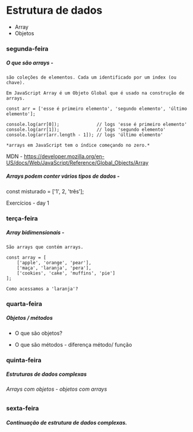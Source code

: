 # Estrutura de dados 

* Array 
* Objetos 


### segunda-feira 

##### O que são arrays -
    são coleções de elementos. Cada um identificado por um index (ou chave).
     
    Em JavaScript Array é um Objeto Global que é usado na construção de arrays.
    
    const arr = ['esse é primeiro elemento', 'segundo elemento', 'último elemento'];

    console.log(arr[0]);              // logs 'esse é primeiro elemento'
    console.log(arr[1]);              // logs 'segundo elemento'
    console.log(arr[arr.length - 1]); // logs 'último elemento'
 
    *arrays em JavaScript tem o índice começando no zero.*  

   MDN - https://developer.mozilla.org/en-US/docs/Web/JavaScript/Reference/Global_Objects/Array
 

##### Arrays podem conter vários tipos de dados - 
   const misturado = ['1', 2, 'três'];


   Exercícios - day 1


### terça-feira 

##### Array bidimensionais - 
    São arrays que contém arrays. 

    const array = [
        ['apple', 'orange', 'pear'],
        ['maça', 'laranja', 'pera'],
        ['cookies', 'cake', 'muffins', 'pie']
    ];

    Como acessamos a 'laranja'? 


### quarta-feira

##### Objetos / métodos 

 * O que são objetos? 

 * O que são métodos - diferença método/ função 


### quinta-feira 

##### Estruturas de dados complexas 
###### Arrays com objetos - objetos com arrays 


### sexta-feira 

##### Continuação de estrutura de dados complexas. 


